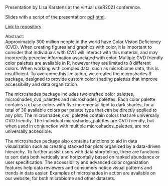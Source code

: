 Presentation by Lisa Karstens at the virtual useR2021 conference.   

Slides with a script of the presentation: [pdf](https://github.com/KarstensLab/Presentations/blob/main/useR2021/Microshades_presentation_UseR_2021.pdf) [html](https://github.com/KarstensLab/Presentations/blob/main/useR2021/Microshades_presentation_UseR_2021.html).   

[Link to repository](https://karstenslab.github.io/microshades)  

Abstract:    
Approximately 300 million people in the world have Color Vision Deficiency (CVD). When creating figures and graphics with color, it is important to consider that individuals with CVD will interact with this material, and may incorrectly perceive information associated with color. Multiple CVD friendly color palettes are available in R, however they are limited to 8 different colors. When working with complex data, such as microbiome data, this is insufficient. To overcome this limitation, we created the microshades R package, designed to provide custom color shading palettes that improve accessibility and data organization.    

The microshades package includes two crafted color palettes, microshades_cvd_palettes and microshades_palettes. Each color palette contains six base colors with five incremental light to dark shades, for a total of 30 available colors per palette type that can be directly applied to any plot. The microshades_cvd_palettes contain colors that are universally CVD friendly. The individual microshades_palettes are CVD friendly, but when used in conjunction with multiple microshades_palettes, are not universally accessible.   

The microshades package also contains functions to aid in data visualization such as creating stacked bar plots organized by a data-driven hierarchy. To further assist users with data storytelling, there are functions to sort data both vertically and horizontally based on ranked abundance or user specification. The accessibility and advanced color organization features help data reviewers and consumers notice visual patterns and trends in data easier. Examples of microshades in action are available on our website, for both microbiome and other datasets.  

